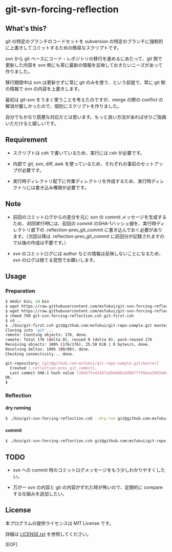 # git-svn-forcing-reflection

## What's this?

git の特定のブランチのコードセットを subversion の特定のブランチに強制的に上書きしてコミットするための簡易なスクリプトです。

svn から git ベースにコード・レポジトリの移行を進めるにあたって、git 側で更新した内容を svn 側にも常に最新の情報を反映しておきたいニーズがあって作りました。

移行期間中は svn は更新せずに常に git のみを使う、という前提で、常に git 側の情報で svn の内容を上書きします。

最初は git-svn をうまく使うことを考えたのですが、merge の際の conflict の解消が厳しかったので、個別にスクリプトを作りました。

自分でもかなり筋悪な対応だとは思います。もっと良い方法があればぜひご指摘いただけると嬉しいです。

## Requirement

* スクリプトは csh で書いているため、実行には csh が必要です。

* 内部で git, svn, diff, awk を使っているため、それぞれの事前のセットアップが必要です。

* 実行時ディレクトリ配下に作業ディレクトリを作成するため、実行時ディレクトリには書き込み権限が必要です。

## Note

* 前回のコミットログからの差分を元に svn の commit メッセージを生成するため、*初回実行時*には、前回の commit のSHA-1ハッシュ値を、実行時ディレクトリ直下の .reflection-prev\_git\_commit に書き込んでおく必要があります。（次回以降は .reflection-prev\_git\_commit に前回分が記録されますので以後の作成は不要です。）

* svn のコミットログには author などの情報は反映しないことになるため、svn のログは捨てる覚悟でお願いします。

## Usage

### Preparation

```sh
$ mkdir bin; cd bin
$ wget https://raw.githubusercontent.com/msfukui/git-svn-forcing-reflection/master/git-svn-forcing-reflection.csh
$ wget https://raw.githubusercontent.com/msfukui/git-svn-forcing-reflection/master/git-first.csh
$ chmod 750 git-svn-forcing-reflection.csh git-first.csh
$ cd ..
$ ./bin/git-first.csh git@github.com:msfukui/git-repo-sample.git master
Cloning into 'git'...
remote: Counting objects: 176, done.
remote: Total 176 (delta 0), reused 0 (delta 0), pack-reused 176
Receiving objects: 100% (176/176), 25.50 KiB | 0 bytes/s, done.
Resolving deltas: 100% (80/80), done.
Checking connectivity... done.

git-repository: [git@github.com:msfukui/git-repo-sample.git/master]
  Created [.reflection-prev_git_commit].
  Last commit SHA-1 hash value [16b67fa41447a5b6b882dd867f795bea20b560e7].
OK.
$
```

### Reflection

#### dry running

```sh
$ ./bin/git-svn-forcing-reflection.csh --dry-run git@github.com:msfukui/git-repo-sample.git master svn://localhost/svn-repo-sample trunk
```

#### commit

```sh
$ ./bin/git-svn-forcing-reflection.csh git@github.com:msfukui/git-repo-sample.git master svn://localhost/svn-repo-sample trunk
```

## TODO

* svn への commit 時のコミットログメッセージをもう少しわかりやすくしたい。

* 万が一 svn の内容と git の内容がずれた時が怖いので、定期的に compare する仕組みを追加したい。

## License

本プログラムの提供ライセンスは MIT License です。

詳細は [LICENSE.txt](LICENSE.txt) を参照してください。

[EOF]
